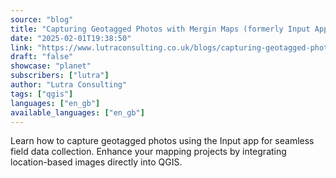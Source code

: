 ```yaml
---
source: "blog"
title: "Capturing Geotagged Photos with Mergin Maps (formerly Input App) | Streamline Field Data Collection"
date: "2025-02-01T19:38:50"
link: "https://www.lutraconsulting.co.uk/blogs/capturing-geotagged-photos-with-input-app?utm_source=qgis"
draft: "false"
showcase: "planet"
subscribers: ["lutra"]
author: "Lutra Consulting"
tags: ["qgis"]
languages: ["en_gb"]
available_languages: ["en_gb"]
---
```


Learn how to capture geotagged photos using the Input app for seamless field data collection. Enhance your mapping projects by integrating location-based images directly into QGIS.

